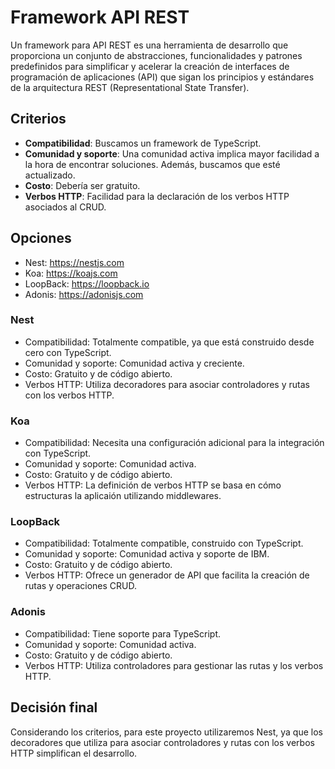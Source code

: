 # Framework API REST
Un framework para API REST es una herramienta de desarrollo que proporciona un
conjunto de abstracciones, funcionalidades y patrones predefinidos para
simplificar y acelerar la creación de interfaces de programación de aplicaciones
(API) que sigan los principios y estándares de la arquitectura REST
(Representational State Transfer).

## Criterios
- **Compatibilidad**: Buscamos un framework de TypeScript.
- **Comunidad y soporte**: Una comunidad activa implica mayor facilidad a la
hora de encontrar soluciones. Además, buscamos que esté actualizado.
- **Costo**: Debería ser gratuito.
- **Verbos HTTP**: Facilidad para la declaración de los verbos HTTP asociados
al CRUD.

## Opciones
- Nest: https://nestjs.com
- Koa: https://koajs.com
- LoopBack: https://loopback.io
- Adonis: https://adonisjs.com

### Nest
- Compatibilidad: Totalmente compatible, ya que está construido desde cero con
TypeScript.
- Comunidad y soporte: Comunidad activa y creciente.
- Costo: Gratuito y de código abierto.
- Verbos HTTP: Utiliza decoradores para asociar controladores y rutas con los
verbos HTTP.

### Koa
- Compatibilidad: Necesita una configuración adicional para la integración con
TypeScript.
- Comunidad y soporte: Comunidad activa.
- Costo: Gratuito y de código abierto.
- Verbos HTTP: La definición de verbos HTTP se basa en cómo estructuras la
aplicaión utilizando middlewares.

### LoopBack
- Compatibilidad: Totalmente compatible, construido con TypeScript.
- Comunidad y soporte: Comunidad activa y soporte de IBM.
- Costo: Gratuito y de código abierto.
- Verbos HTTP: Ofrece un generador de API que facilita la creación de rutas y
operaciones CRUD.

### Adonis
- Compatibilidad: Tiene soporte para TypeScript.
- Comunidad y soporte: Comunidad activa.
- Costo: Gratuito y de código abierto.
- Verbos HTTP: Utiliza controladores para gestionar las rutas y los verbos HTTP.

## Decisión final
Considerando los criterios, para este proyecto utilizaremos Nest, ya que los
decoradores que utiliza para asociar controladores y rutas con los verbos HTTP
simplifican el desarrollo.